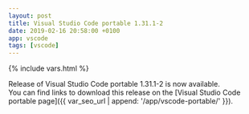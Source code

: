 ```yaml
---
layout: post
title: Visual Studio Code portable 1.31.1-2
date: 2019-02-16 20:58:00 +0100
app: vscode
tags: [vscode]
---
```

{% include vars.html %}

Release of Visual Studio Code portable 1.31.1-2 is now available.<br />
You can find links to download this release on the [Visual Studio Code portable page]({{ var_seo_url | append: '/app/vscode-portable/' }}).